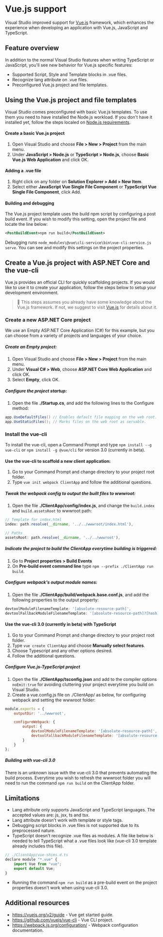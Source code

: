 # Vue.js support

Visual Studio improved support for [Vue.js](https://vuejs.org/) framework, which enhances the experience when developing an application with Vue.js, JavaScript and TypeScript.

## Feature overview

In addition to the normal Visual Studio features when writing TypeScript or JavaScript, you'll see new behavior for Vue.js specific features:

* Supported Script, Style and Template blocks in .vue files.
* Recognize lang attribute on .vue files.
* Preconfigured Vue.js project and file templates.

## Using the Vue.js project and file templates

Visual Studio comes preconfigured with basic Vue.js templates. To use them you need to have installed the Node.js workload. If you don't have it installed yet, follow the steps localed on [Node.js requirements](../nodejs/requirements.md).

#### Create a basic Vue.js project
1. Open Visual Studio and choose **File > New > Project** from the main menu.
1. Under **JavaScript > Node.js** or **TypeScript > Node.js**, choose **Basic Vue.js Web Application** and click OK.

#### Adding a .vue file
1. Right click on any folder on **Solution Explorer > Add > New Item**.
2. Select either **JavaScript Vue Single File Component** or **TypeScript Vue Single File Component**, click Add.

#### Building and debugging
The Vue.js project template uses the build npm script by configuring a post build event. If you wish to modify this setting, open the project file and locate the line below:
```xml
<PostBuildEvent>npm run build</PostBuildEvent>
```
Debugging runs `node_modules\@vue\cli-service\bin\vue-cli-service.js serve`. You can see and modify this settings on the project properties.

## Create a Vue.js project with ASP.NET Core and the vue-cli

Vue.js provides an official CLI for quickly scaffolding projects. If you would like to use it to create your application, follow the steps below to setup your development environment.

> :pushpin:
> This steps assumes you already have some knowledge about the Vue.js framework. If not, we suggest to visit [Vue.js](https://vuejs.org/) for details about it.

### Create a new ASP.NET Core project

We use an Empty ASP.NET Core Application (C#) for this example, but you can choose from a variety of projects and languages of your choice.

##### Create an Empty project:
1. Open Visual Studio and choose **File > New > Project** from the main menu.
1. Under **Visual C# > Web**, choose **ASP.NET Core Web Application** and click OK.
1. Select **Empty**, click OK.

##### Configure the project startup:
1. Open the file **./Startup.cs**, and add the following lines to the Configure method:

```c#
app.UseDefaultFiles() // Enables default file mapping on the web root.
app.UseStaticFiles(); // Marks files on the web root as servable.
```

### Install the vue-cli

To install the vue-cli, open a Command Prompt and type `npm install --g vue-cli` or `npm install -g @vue/cli` for version 3.0 (currently in beta).

#### Use the vue-cli to scaffold a new client application:
1. Go to your Command Prompt and change directory to your project root folder.
1. Type `vue init webpack ClientApp` and follow the additional questions.

##### Tweak the webpack config to output the built files to wwwroot:
1. Open the file **./ClientApp/config/index.js**, and change the `build.index` and `build.assetsRoot` to wwwroot path:

```js
// Template for index.html
index: path.resolve(__dirname, '../../wwwroot/index.html'),

// Paths
assetsRoot: path.resolve(__dirname, '../../wwwroot'),
```

##### Indicate the project to build the ClientApp everytime building is triggered:
1. Go to **Project properties > Build Events**
1. On **Pre-build event command line** type `npm --prefix ./ClientApp run build`.

##### Configure webpack's output module names:
1. Open the file **./ClientApp/build/webpack.base.conf.js**, and add the following properties to the output property:

```js
devtoolModuleFilenameTemplate: '[absolute-resource-path]',
devtoolFallbackModuleFilenameTemplate: '[absolute-resource-path]?[hash]'
```

#### Use the vue-cli 3.0 (currently in beta) with TypeScript
1. Go to your Command Prompt and change directory to your project root folder.
1. Type `vue create ClientApp` and choose **Manually select features**.
1. Choose Typescript and any other options desired.
1. Follow the additional questions.

##### Configure Vue.js-TypeScript project
1. Open the file **./ClientApp/tsconfig.json** and add to the compiler options `noEmit:true` for avoiding cluttering your project everytime you build on Visual Studio.
1. Create a vue.config.js file on ./ClientApp/ as below, for configuring webpack and setting the wwwroot folder:
```js
module.exports = {
	outputDir: '../wwwroot',

	configureWebpack: {
		output: {
			devtoolModuleFilenameTemplate: '[absolute-resource-path]',
			devtoolFallbackModuleFilenameTemplate: '[absolute-resource-path]?[hash]'
		}
	}
};
```

##### Building with vue-cli 3.0
There is an unknown issue with the vue-cli 3.0 that prevents automating the build process. Everytime you wish to refresh the wwwroot folder you will need to run the command `npm run build` on the ClientApp folder.

## Limitations

* Lang attribute only supports JavaScript and TypeScript languages. The accepted values are: js, jsx, ts and tsx.
* Lang attribute doesn't work with template or style tags.
* Debugging script blocks in .vue files is not supported due to its preprocessed nature.
* TypeScript doesn't recognize .vue files as modules. A file like below is needed to tell TypeScript what a .vue files look like (vue-cli 3.0 template already includes this file).
```js
// ./ClientApp/vue-shims.d.ts
declare module "*.vue" {
    import Vue from "vue";
    export default Vue;
}
```
* Running the command `npm run build` as a pre-build event on the project properties doesn't work when using vue-cli 3.0.

## Additional resources
* https://vuejs.org/v2/guide - Vue get started guide.
* https://github.com/vuejs/vue-cli - Vue CLI project.
* https://webpack.js.org/configuration/ - Webpack configuration documentation.
